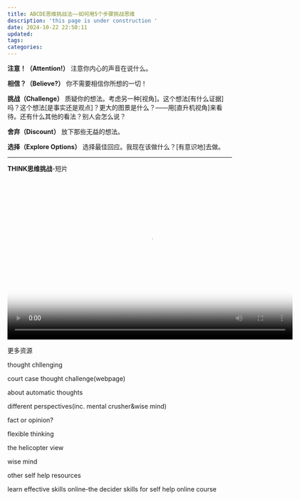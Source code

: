 ```yaml
---
title: ABCDE思维挑战法——如何用5个步骤挑战思维
description: 'this page is under construction '
date: 2024-10-22 22:50:11
updated:
tags:
categories:
---
```

**注意！（Attention!）**
注意你内心的声音在说什么。

**相信？（Believe?）** 
你不需要相信你所想的一切！

**挑战（Challenge）**
质疑你的想法。考虑另一种[视角]。这个想法[有什么证据]吗？这个想法[是事实还是观点]？更大的图景是什么？——用[直升机视角]来看待。还有什么其他的看法？别人会怎么说？

**舍弃（Discount）**
放下那些无益的想法。

**选择（Explore Options）**
选择最佳回应。我现在该做什么？[有意识地]去做。

---

**THINK思维挑战**-短片

<video width="640" height="360" controls="controls"  poster="/images/getselfhelp/thinkposter.jpg">
<source src="https://pub-fc357e9fb3f444e694b227ed64be66b9.r2.dev/abcdethoughtchallenging/THINK%20-%20Responding%20to%20Thoughts.mp4" type="video/mp4">
<track label="English-中文" kind="subtitles" srclang="en-zh" src="/images/getselfhelp/think.vtt" default>
</video>


更多资源

thought chllenging

court case thought challenge(webpage)

about automatic thoughts

different perspectives(inc. mental crusher&wise mind)

fact or opinion?

flexible thinking

the helicopter view

wise mind

other self help resources

learn effective skills online-the decider skills for self help online course